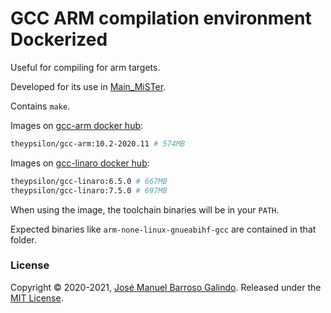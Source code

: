 # GCC ARM compilation environment Dockerized

Useful for compiling for arm targets.

Developed for its use in [Main_MiSTer](https://github.com/MiSTer-devel/Main_MiSTer).

Contains `make`.

Images on [gcc-arm docker hub](https://hub.docker.com/r/theypsilon/gcc-arm):
```bash
theypsilon/gcc-arm:10.2-2020.11 # 574MB
```

Images on [gcc-linaro docker hub](https://hub.docker.com/r/theypsilon/gcc-linaro):
```bash
theypsilon/gcc-linaro:6.5.0 # 667MB
theypsilon/gcc-linaro:7.5.0 # 697MB
```

When using the image, the toolchain binaries will be in your `PATH`.

Expected binaries like `arm-none-linux-gnueabihf-gcc` are contained in that folder.

### License

Copyright © 2020-2021, [José Manuel Barroso Galindo](https://github.com/theypsilon).
Released under the [MIT License](LICENSE).
